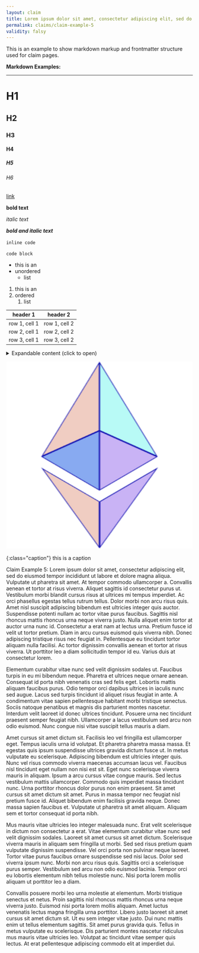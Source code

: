 ```yaml
---
layout: claim
title: Lorem ipsum dolor sit amet, consectetur adipiscing elit, sed do eiusmod tempor incididunt ut labore et dolore magna aliqua
permalink: claims/claim-example-5
validity: falsy
---
```


This is an example to show markdown markup and frontmatter structure used for claim pages.



**Markdown Examples:**

---

# H1

## H2

### H3

#### H4

##### H5

###### H6

[link](/t/test/)

**bold text**

*italic text*

__*bold and italic text*__

`inline code`

```
code block
```

- this is an
- unordered
    - list

1. this is an
1. ordered
    1. list

header 1      | header 2
--------------|--------------
row 1, cell 1 | row 1, cell 2
row 2, cell 1 | row 2, cell 2
row 3, cell 1 | row 3, cell 2

<details markdown="1">
  <summary>Expandable content (click to open)</summary>
  Peek a boo!

  - I
    - see
      - you
</details>


![](/assets/img/logo.png)


{:class="caption"}
this is a caption


Claim Example 5: Lorem ipsum dolor sit amet, consectetur adipiscing elit, sed do eiusmod tempor incididunt ut labore et dolore magna aliqua. Vulputate ut pharetra sit amet. At tempor commodo ullamcorper a. Convallis aenean et tortor at risus viverra. Aliquet sagittis id consectetur purus ut. Vestibulum morbi blandit cursus risus at ultrices mi tempus imperdiet. Ac orci phasellus egestas tellus rutrum tellus. Dolor morbi non arcu risus quis. Amet nisl suscipit adipiscing bibendum est ultricies integer quis auctor. Suspendisse potenti nullam ac tortor vitae purus faucibus. Sagittis nisl rhoncus mattis rhoncus urna neque viverra justo. Nulla aliquet enim tortor at auctor urna nunc id. Consectetur a erat nam at lectus urna. Pretium fusce id velit ut tortor pretium. Diam in arcu cursus euismod quis viverra nibh. Donec adipiscing tristique risus nec feugiat in. Pellentesque eu tincidunt tortor aliquam nulla facilisi. Ac tortor dignissim convallis aenean et tortor at risus viverra. Ut porttitor leo a diam sollicitudin tempor id eu. Varius duis at consectetur lorem.

Elementum curabitur vitae nunc sed velit dignissim sodales ut. Faucibus turpis in eu mi bibendum neque. Pharetra et ultrices neque ornare aenean. Consequat id porta nibh venenatis cras sed felis eget. Lobortis mattis aliquam faucibus purus. Odio tempor orci dapibus ultrices in iaculis nunc sed augue. Lacus sed turpis tincidunt id aliquet risus feugiat in ante. A condimentum vitae sapien pellentesque habitant morbi tristique senectus. Sociis natoque penatibus et magnis dis parturient montes nascetur. Interdum velit laoreet id donec ultrices tincidunt. Posuere urna nec tincidunt praesent semper feugiat nibh. Ullamcorper a lacus vestibulum sed arcu non odio euismod. Nunc congue nisi vitae suscipit tellus mauris a diam.

Amet cursus sit amet dictum sit. Facilisis leo vel fringilla est ullamcorper eget. Tempus iaculis urna id volutpat. Et pharetra pharetra massa massa. Et egestas quis ipsum suspendisse ultrices gravida dictum fusce ut. In metus vulputate eu scelerisque. Adipiscing bibendum est ultricies integer quis. Nunc vel risus commodo viverra maecenas accumsan lacus vel. Faucibus nisl tincidunt eget nullam non nisi est sit. Eget nunc scelerisque viverra mauris in aliquam. Ipsum a arcu cursus vitae congue mauris. Sed lectus vestibulum mattis ullamcorper. Commodo quis imperdiet massa tincidunt nunc. Urna porttitor rhoncus dolor purus non enim praesent. Sit amet cursus sit amet dictum sit amet. Purus in massa tempor nec feugiat nisl pretium fusce id. Aliquet bibendum enim facilisis gravida neque. Donec massa sapien faucibus et. Vulputate ut pharetra sit amet aliquam. Aliquam sem et tortor consequat id porta nibh.

Mus mauris vitae ultricies leo integer malesuada nunc. Erat velit scelerisque in dictum non consectetur a erat. Vitae elementum curabitur vitae nunc sed velit dignissim sodales. Laoreet sit amet cursus sit amet dictum. Scelerisque viverra mauris in aliquam sem fringilla ut morbi. Sed sed risus pretium quam vulputate dignissim suspendisse. Vel orci porta non pulvinar neque laoreet. Tortor vitae purus faucibus ornare suspendisse sed nisi lacus. Dolor sed viverra ipsum nunc. Morbi non arcu risus quis. Sagittis orci a scelerisque purus semper. Vestibulum sed arcu non odio euismod lacinia. Tempor orci eu lobortis elementum nibh tellus molestie nunc. Nisi porta lorem mollis aliquam ut porttitor leo a diam.

Convallis posuere morbi leo urna molestie at elementum. Morbi tristique senectus et netus. Proin sagittis nisl rhoncus mattis rhoncus urna neque viverra justo. Euismod nisi porta lorem mollis aliquam. Amet luctus venenatis lectus magna fringilla urna porttitor. Libero justo laoreet sit amet cursus sit amet dictum sit. Ut eu sem integer vitae justo. Dui nunc mattis enim ut tellus elementum sagittis. Sit amet purus gravida quis. Tellus in metus vulputate eu scelerisque. Dis parturient montes nascetur ridiculus mus mauris vitae ultricies leo. Volutpat ac tincidunt vitae semper quis lectus. At erat pellentesque adipiscing commodo elit at imperdiet dui.